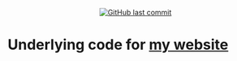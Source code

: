 <p align="center">
    <a href="https://github.com/DamonCharlesRoberts/damonroberts/commits/master">
    <img src="https://img.shields.io/github/last-commit/DamonCharlesRoberts/damonroberts.svg?style=flat-square&logo=github&logoColor=white"
         alt="GitHub last commit"></a>
  </p>
  
# Underlying code for [my website](https://damoncroberts.com)
